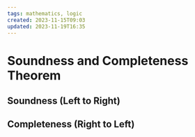 ```yaml
---
tags: mathematics, logic
created: 2023-11-15T09:03
updated: 2023-11-19T16:35
---
```


# Soundness and Completeness Theorem

## Soundness (Left to Right)



## Completeness (Right to Left)
